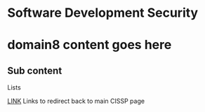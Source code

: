 # Software Development Security

# domain8 content goes here

## Sub content

Lists

[LINK](/docs/certifications/cissp.md) Links to redirect back to main CISSP page
